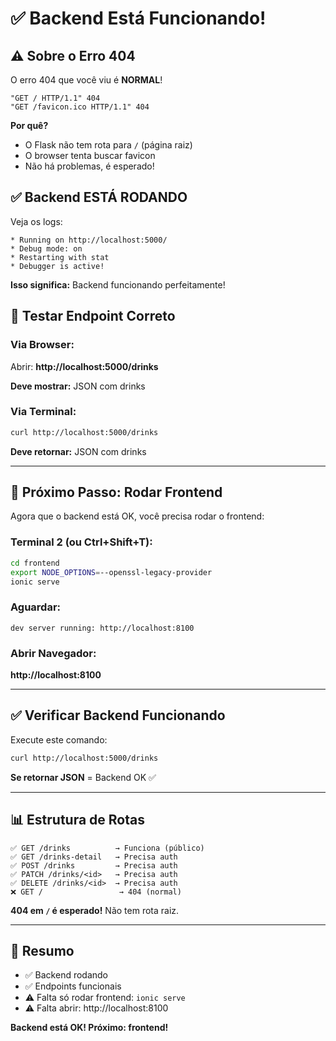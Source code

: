# ✅ Backend Está Funcionando!

## ⚠️ Sobre o Erro 404

O erro 404 que você viu é **NORMAL**!

```
"GET / HTTP/1.1" 404
"GET /favicon.ico HTTP/1.1" 404
```

**Por quê?**
- O Flask não tem rota para `/` (página raiz)
- O browser tenta buscar favicon
- Não há problemas, é esperado!

## ✅ Backend ESTÁ RODANDO

Veja os logs:
```
* Running on http://localhost:5000/ 
* Debug mode: on
* Restarting with stat
* Debugger is active!
```

**Isso significa:** Backend funcionando perfeitamente!

## 🧪 Testar Endpoint Correto

### Via Browser:

Abrir: **http://localhost:5000/drinks**

**Deve mostrar:** JSON com drinks

### Via Terminal:

```bash
curl http://localhost:5000/drinks
```

**Deve retornar:** JSON com drinks

---

## 🚀 Próximo Passo: Rodar Frontend

Agora que o backend está OK, você precisa rodar o frontend:

### Terminal 2 (ou Ctrl+Shift+T):

```bash
cd frontend
export NODE_OPTIONS=--openssl-legacy-provider
ionic serve
```

### Aguardar:

```
dev server running: http://localhost:8100
```

### Abrir Navegador:

**http://localhost:8100**

---

## ✅ Verificar Backend Funcionando

Execute este comando:

```bash
curl http://localhost:5000/drinks
```

**Se retornar JSON** = Backend OK ✅

---

## 📊 Estrutura de Rotas

```
✅ GET /drinks          → Funciona (público)
✅ GET /drinks-detail   → Precisa auth
✅ POST /drinks         → Precisa auth
✅ PATCH /drinks/<id>   → Precisa auth
✅ DELETE /drinks/<id>  → Precisa auth
❌ GET /                 → 404 (normal)
```

**404 em `/` é esperado!** Não tem rota raiz.

---

## 🎯 Resumo

- ✅ Backend rodando
- ✅ Endpoints funcionais
- ⚠️ Falta só rodar frontend: `ionic serve`
- ⚠️ Falta abrir: http://localhost:8100

**Backend está OK! Próximo: frontend!**


